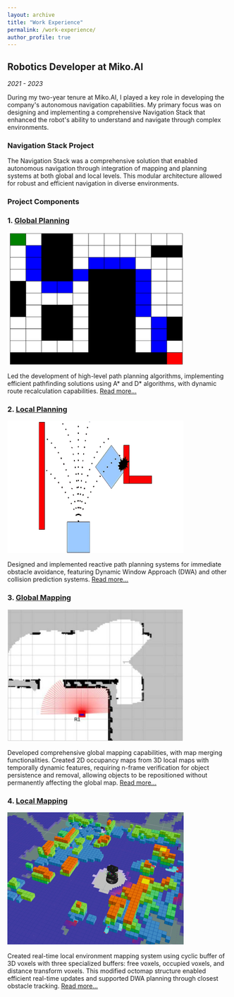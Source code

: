 ```yaml
---
layout: archive
title: "Work Experience"
permalink: /work-experience/
author_profile: true
---
```


## Robotics Developer at Miko.AI
*2021 - 2023*

During my two-year tenure at Miko.AI, I played a key role in developing the company's autonomous navigation capabilities. My primary focus was on designing and implementing a comprehensive Navigation Stack that enhanced the robot's ability to understand and navigate through complex environments.

### Navigation Stack Project
The Navigation Stack was a comprehensive solution that enabled autonomous navigation through integration of mapping and planning systems at both global and local levels. This modular architecture allowed for robust and efficient navigation in diverse environments.

### Project Components

### 1. [Global Planning](/work-experience/global-planning)
<img src="/images/astar_graph.png" alt="Global Planning" width="400" height="300">

Led the development of high-level path planning algorithms, implementing efficient pathfinding solutions using A* and D* algorithms, with dynamic route recalculation capabilities.
[Read more...](/work-experience/global-planning)

### 2. [Local Planning](/work-experience/local-planning)
<img src="/images/dwa_planner.png" alt="Local Planning" width="400" height="300">

Designed and implemented reactive path planning systems for immediate obstacle avoidance, featuring Dynamic Window Approach (DWA) and other collision prediction systems.
[Read more...](/work-experience/local-planning)

### 3. [Global Mapping](/work-experience/global-mapping)
<img src="/images/Occupancy-Grid-Maps.png" alt="Global Mapping" width="400" height="300">

Developed comprehensive global mapping capabilities, with map merging functionalities. Created 2D occupancy maps from 3D local maps with temporally dynamic features, requiring n-frame verification for object persistence and removal, allowing objects to be repositioned without permanently affecting the global map.
[Read more...](/work-experience/global-mapping)

### 4. [Local Mapping](/work-experience/local-mapping)
<img src="/images/local mapping.png" alt="Local Mapping" width="400" height="300">

Created real-time local environment mapping system using cyclic buffer of 3D voxels with three specialized buffers: free voxels, occupied voxels, and distance transform voxels. This modified octomap structure enabled efficient real-time updates and supported DWA planning through closest obstacle tracking.
[Read more...](/work-experience/local-mapping)
